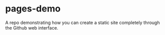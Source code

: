 # pages-demo
A repo demonstrating how you can create a static site completely through the Github web interface.
